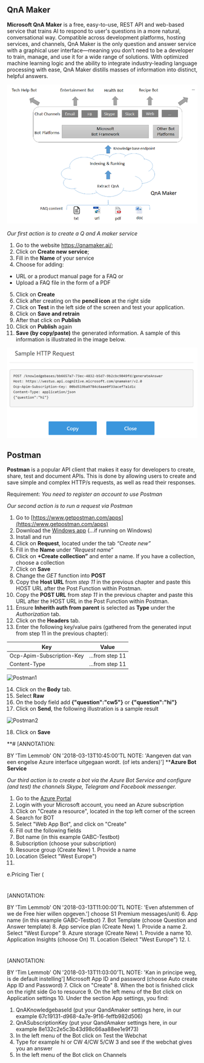 ## QnA Maker

**Microsoft QnA Maker** is a free, easy-to-use, REST API and web-based service that trains AI to respond to user's questions in a more natural, conversational way. Compatible across development platforms, hosting services, and channels, QnA Maker is the only question and answer service with a graphical user interface—meaning you don’t need to be a developer to train, manage, and use it for a wide range of solutions.
With optimized machine learning logic and the ability to integrate industry-leading language processing with ease, QnA Maker distills masses of information into distinct, helpful answers.

![QnA Maker Overview](https://github.com/Rubicon-BV/GlobalAzureBootcamp2018/blob/master/Lab1/Pics/botFrameworkArch.png)

_Our first action is to create a Q and A maker service_
1. Go to the website https://qnamaker.ai/;
2. Click on **Create new service**;
3. Fill in the **Name** of your service
4. Choose for adding:
  * URL or a product manual page for a FAQ or
  * Upload a FAQ file in the form of a PDF
5. Click on **Create**
6. Click after creating on the **pencil icon** at the right side
7. Click on **Test** in the left side of the screen and test your application.
8. Click on **Save and retrain**
9. After that click on **Publish**
10. Click on **Publish** again
11. **Save (by copy/paste)** the generated information. A sample of this information is illustrated in the image below.

![QnA Maker2](https://github.com/Rubicon-BV/GlobalAzureBootcamp2018/blob/master/Lab1/Pics/samplehttprequest.png)

## Postman

**Postman** is a popular API client that makes it easy for developers to create, share, test and document APIs. This is done by allowing users to create and save simple and complex HTTP/s requests, as well as read their responses. 

Requirement: _You need to register an account to use Postman_

_Our second action is to run a request via Postman_
1. Go to [https://www.getpostman.com/apps](https://www.getpostman.com/apps)
2. Download the [Windows app](https://app.getpostman.com/app/download/win64?_ga=2.73860118.544879161.1520368971-700872036.1520368971) (…if running on Windows)
3. Install and run
4.	Click on **Request**, located under the tab _“Create new”_
5.	Fill in the **Name** under _“Request name”_
6. Click on **+Create collection”** and enter a name. If you have a collection, choose a collection
7. Click on **Save**
8. Change the _GET_ function into **POST**
9. Copy the **Host URL** from _step 11_ in the previous chapter and paste this HOST URL after the Post Function within Postman.
10. Copy the **POST URL** from _step 11_ in the previous chapter and paste this URL after the HOST URL in the Post Function within Postman.
11. Ensure **Inherith auth from parent** is selected as **Type** under the _Authorization_ tab.
12. Click on the **Headers** tab.
13. Enter the following key/value pairs (gathered from the generated input from step 11 in the previous chapter):

| Key | Value |
| --- | --- |
| Ocp-Apim-Subscription-Key | …from step 11 |
| Content-Type | …from step 11 |

 ![Postman1]()

14. Click on the **Body** tab.
15. Select **Raw**
16. On the body field add **{"question":"cw5"}** or **{"question":"hi"}**
17. Click on **Send**, the following illustration is a sample result

 ![Postman2]()
 
18.	Click on **Save**

**#
[ANNOTATION:

BY &#39;Tim Lemmob&#39;
ON &#39;2018-03-13T10:45:00&#39;TL
NOTE: &#39;Aangeven dat van een engelse Azure interface uitgegaan wordt. (of iets anders)&#39;] ****Azure Bot Service**

_Our third action is to create a bot via the Azure Bot Service and configure (and test) the channels Skype, Telegram and Facebook messenger._

1. Go to the [Azure Portal](https://portal.azure.com/)
2. Login with your Microsoft account, you need an Azure subscription
3. Click on &quot;Create a resource&quot;, located in the top left corner of the screen
4. Search for BOT
5. Select &quot;Web App Bot&quot;, and click on &quot;Create&quot;
6. Fill out the following fields
  1. Bot name (in this example GABC-Testbot)
  2. Subscription (choose your subscription)
  3. Resource group (Create New)
    1. Provide a name
  4. Location (Select &quot;West Europe&quot;)
  5.
e.Pricing Tier (
#
[ANNOTATION:

BY &#39;Tim Lemmob&#39;
ON &#39;2018-03-13T11:00:00&#39;TL
NOTE: &#39;Even afstemmen of we de Free hier willen opgeven.&#39;]
choose S1 Premium messages/unit)
  6. App name (in this example GABC-Testbot)
  7. Bot Template (choose Question and Answer template)
  8. App service plan (Create New)
    1. Provide a name
    2. Select &quot;West Europe&quot;
  9. Azure storage (Create New)
    1. Provide a name
  10. Application Insights (choose On)
  11. Location (Select &quot;West Europe&quot;)
  12.
l.
#
[ANNOTATION:

BY &#39;Tim Lemmob&#39;
ON &#39;2018-03-13T11:03:00&#39;TL
NOTE: &#39;Kan in principe weg, is de default instelling&#39;]
Microsoft App ID and password (choose Auto create App ID and Password)
7. Click on &quot;Create&quot;
8. When the bot is finished click on the right side Go to resource
9. On the left menu of the Bot click on Application settings
10. Under the section App settings, you find:
  1. QnAKnowledgebaseId (put your QandAmaker settings here, in our example 67c19131-d968-4a7e-9f16-feffb982d506)
  2. QnASubscriptionKey (put your QandAmaker settings here, in our example 8e132c2e5c3b43d98c66aa88ee1e9f73)
11. In the left menu of the Bot click on Test the Webchat
  1. Type for example hi or CW 4/CW 5/CW 3 and see if the webchat gives you an answer
12. In the left menu of the Bot click on Channels
